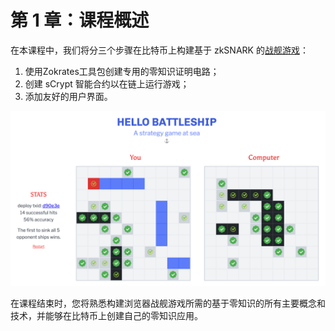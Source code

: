 # 第 1 章：课程概述


在本课程中，我们将分三个步骤在比特币上构建基于 zkSNARK 的[战舰游戏](https://en.wikipedia.org/wiki/Battleship_(game))：


1. 使用Zokrates工具包创建专用的零知识证明电路；
2. 创建 sCrypt 智能合约以在链上运行游戏；
3. 添加友好的用户界面。

<img src="https://github.com/sCrypt-Inc/image-hosting/blob/master/learn-scrypt-courses/course-02/01.png?raw=true" width="600">


在课程结束时，您将熟悉构建浏览器战舰游戏所需的基于零知识的所有主要概念和技术，并能够在比特币上创建自己的零知识应用。